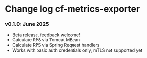 # Change log cf-metrics-exporter

### v0.1.0: June 2025
* Beta release, feedback welcome!
* Calculate RPS via Tomcat MBean
* Calculate RPS via Spring Request handlers
* Works with basic auth credentials only, mTLS not supported yet

